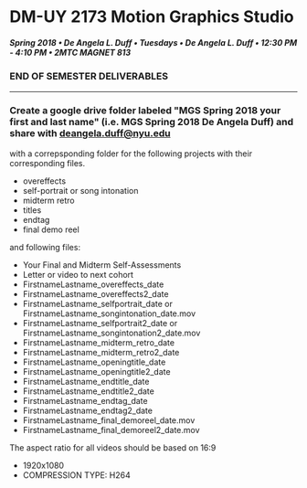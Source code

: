 # DM-UY 2173 Motion Graphics Studio

##### Spring 2018 • De Angela L. Duff • Tuesdays • De Angela L. Duff • 12:30 PM - 4:10 PM • 2MTC MAGNET 813

### END OF SEMESTER DELIVERABLES

---

### Create a google drive folder labeled "MGS Spring 2018 your first and last name" (i.e. MGS Spring 2018 De Angela Duff) and share with deangela.duff@nyu.edu

with a correpsponding folder for the following projects with their corresponding files.
* overeffects
* self-portrait or song intonation
* midterm retro
* titles
* endtag
* final demo reel 

and following files:
* Your Final and Midterm Self-Assessments
* Letter or video to next cohort
* FirstnameLastname_overeffects_date
* FirstnameLastname_overeffects2_date
* FirstnameLastname_selfportrait_date or FirstnameLastname_songintonation_date.mov
* FirstnameLastname_selfportrait2_date or FirstnameLastname_songintonation2_date.mov
* FirstnameLastname_midterm_retro_date
* FirstnameLastname_midterm_retro2_date
* FirstnameLastname_openingtitle_date
* FirstnameLastname_openingtitle2_date
* FirstnameLastname_endtitle_date
* FirstnameLastname_endtitle2_date
* FirstnameLastname_endtag_date
* FirstnameLastname_endtag2_date
* FirstnameLastname_final_demoreel_date.mov
* FirstnameLastname_final_demoreel2_date.mov


The aspect ratio for all videos should be based on 16:9
* 1920x1080
* COMPRESSION TYPE: H264